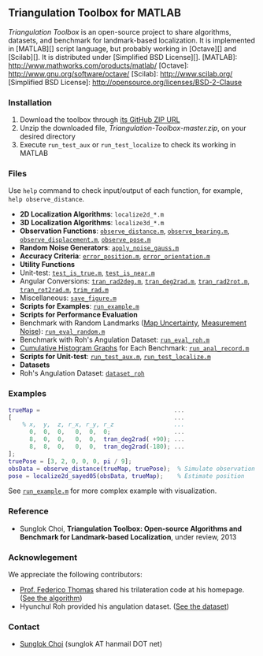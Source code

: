 ## Triangulation Toolbox for MATLAB

_Triangulation Toolbox_ is an open-source project to share algorithms, datasets, and benchmark for landmark-based localization. It is implemented in [MATLAB][] script language, but probably working in [Octave][] and [Scilab][]. It is distributed under [Simplified BSD License][].
[MATLAB]: http://www.mathworks.com/products/matlab/
[Octave]: http://www.gnu.org/software/octave/
[Scilab]: http://www.scilab.org/
[Simplified BSD License]: http://opensource.org/licenses/BSD-2-Clause

### Installation
 1. Download the toolbox through [its GitHub ZIP URL](https://github.com/SunglokChoi/Triangulation-Toolbox/archive/master.zip)
 1. Unzip the downloaded file, _Triangulation-Toolbox-master.zip_, on your desired directory
 1. Execute `run_test_aux` or `run_test_localize` to check its working in MATLAB

### Files
Use `help` command to check input/output of each function, for example, `help observe_distance`.
 * __2D Localization Algorithms__: `localize2d_*.m`
 * __3D Localization Algorithms__: `localize3d_*.m`
 * __Observation Functions__: [`observe_distance.m`][], [`observe_bearing.m`][], [`observe_displacement.m`][], [`observe_pose.m`][]
 * __Random Noise Generators__: [`apply_noise_gauss.m`][]
 * __Accuracy Criteria__: [`error_position.m`][], [`error_orientation.m`][]
 * __Utility Functions__
  * Unit-test: [`test_is_true.m`][], [`test_is_near.m`][]
  * Angular Conversions: [`tran_rad2deg.m`][], [`tran_deg2rad.m`][], [`tran_rad2rot.m`][], [`tran_rot2rad.m`][], [`trim_rad.m`][]
  * Miscellaneous: [`save_figure.m`][]
 * __Scripts for Examples__: [`run_example.m`][]
 * __Scripts for Performance Evaluation__
  * Benchmark with Random Landmarks ([Map Uncertainty][], [Measurement Noise][]): [`run_eval_random.m`][]
  * Benchmark with Roh's Angulation Dataset: [`run_eval_roh.m`][]
  * [Cumulative Histogram Graphs][] for Each Benchmark: [`run_anal_record.m`][]
 * __Scripts for Unit-test__: [`run_test_aux.m`][], [`run_test_localize.m`][]
 * __Datasets__
  * Roh's Angulation Dataset: [`dataset_roh`][]

[`localize3d_thomas05`]:https://github.com/SunglokChoi/Triangulation-Toolbox/blob/master/localize3d_thomas05.m
[`observe_distance.m`]: https://github.com/SunglokChoi/Triangulation-Toolbox/blob/master/observe_distance.m
[`observe_bearing.m`]: https://github.com/SunglokChoi/Triangulation-Toolbox/blob/master/observe_bearing.m
[`observe_displacement.m`]: https://github.com/SunglokChoi/Triangulation-Toolbox/blob/master/observe_displacement.m
[`observe_pose.m`]: https://github.com/SunglokChoi/Triangulation-Toolbox/blob/master/observe_pose.m
[`apply_noise_gauss.m`]: https://github.com/SunglokChoi/Triangulation-Toolbox/blob/master/apply_noise_gauss.m
[`error_position.m`]: https://github.com/SunglokChoi/Triangulation-Toolbox/blob/master/error_position.m
[`error_orientation.m`]: https://github.com/SunglokChoi/Triangulation-Toolbox/blob/master/error_orientation.m
[`test_is_true.m`]: https://github.com/SunglokChoi/Triangulation-Toolbox/blob/master/test_is_true.m
[`test_is_near.m`]: https://github.com/SunglokChoi/Triangulation-Toolbox/blob/master/test_is_near.m
[`tran_rad2deg.m`]: https://github.com/SunglokChoi/Triangulation-Toolbox/blob/master/tran_rad2deg.m
[`tran_deg2rad.m`]: https://github.com/SunglokChoi/Triangulation-Toolbox/blob/master/tran_deg2rad.m
[`tran_rad2rot.m`]: https://github.com/SunglokChoi/Triangulation-Toolbox/blob/master/tran_rad2rot.m
[`tran_rot2rad.m`]: https://github.com/SunglokChoi/Triangulation-Toolbox/blob/master/tran_rot2rad.m
[`trim_rad.m`]: https://github.com/SunglokChoi/Triangulation-Toolbox/blob/master/trim_rad.m
[`save_figure.m`]: https://github.com/SunglokChoi/Triangulation-Toolbox/blob/master/save_figure.m
[`run_example.m`]: https://github.com/SunglokChoi/Triangulation-Toolbox/blob/master/run_example.m
[`run_eval_random.m`]: https://github.com/SunglokChoi/Triangulation-Toolbox/blob/master/run_eval_random.m
[`run_eval_roh.m`]: https://github.com/SunglokChoi/Triangulation-Toolbox/blob/master/run_eval_roh.m
[`run_anal_record.m`]: https://github.com/SunglokChoi/Triangulation-Toolbox/blob/master/run_anal_record.m
[`run_test_aux.m`]: https://github.com/SunglokChoi/Triangulation-Toolbox/blob/master/run_test_aux.m
[`run_test_localize.m`]: https://github.com/SunglokChoi/Triangulation-Toolbox/blob/master/run_test_localize.m
[`dataset_roh`]: https://github.com/SunglokChoi/Triangulation-Toolbox/blob/master/dataset_roh
[Map Uncertainty]: https://github.com/SunglokChoi/Triangulation-Toolbox/blob/master/benchmark_result/run_eval_random(map%2C2d)/ex1_position.png
[Measurement Noise]: https://github.com/SunglokChoi/Triangulation-Toolbox/blob/master/benchmark_result/run_eval_random(bearing%2C2d)/ex1_position.png
[Cumulative Histogram Graphs]: https://github.com/SunglokChoi/Triangulation-Toolbox/blob/master/benchmark_result/run_eval_random(map%2C2d)/ex1_06_position.png

### Examples
```matlab
trueMap =                                      ...
[                                              ...
    % x,  y,  z, r_x, r_y, r_z                 ...
      0,  0,  0,   0,  0,  0;                  ...
      8,  0,  0,   0,  0,  tran_deg2rad( +90); ...
      8,  8,  0,   0,  0,  tran_deg2rad(-180); ...
];
truePose = [3, 2, 0, 0, 0, pi / 9];
obsData = observe_distance(trueMap, truePose);  % Simulate observation
pose = localize2d_sayed05(obsData, trueMap);    % Estimate position
```
See [`run_example.m`][] for more complex example with visualization.

### Reference
 * Sunglok Choi, __Triangulation Toolbox: Open-source Algorithms and Benchmark for Landmark-based Localization__, under review, 2013

### Acknowlegement
 We appreciate the following contributors:
 * [Prof. Federico Thomas](http://www.iri.upc.edu/people/thomas/) shared his trilateration code at his homepage. ([See the algorithm][`localize3d_thomas05`])
 * Hyunchul Roh provided his angulation dataset. ([See the dataset][`dataset_roh`])

### Contact
 * [Sunglok Choi](http://sites.google.com/site/sunglok/) (sunglok AT hanmail DOT net)
